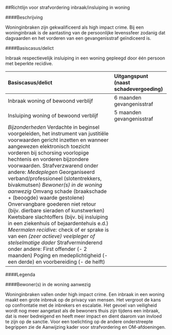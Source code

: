 <meta http-equiv='Content-Type' content='text/html; charset=utf-8' />

##Richtlijn voor strafvordering inbraak/insluiping in woning

####Beschrijving

Woninginbraken zijn gekwalificeerd als high impact crime. Bij een woninginbraak is de aantasting van de persoonlijke levenssfeer zodanig dat dagvaarden en het vorderen van een gevangenisstraf geïndiceerd is.    

####Basiscasus/delict

Inbraak respectievelijk insluiping in een woning gepleegd door één persoon met beperkte recidive.  

| Basiscasus/delict  | Uitgangspunt (naast schadevergoeding)  |
|:---|:---|
| Inbraak woning of bewoond verblijf  | 6 maanden gevangenisstraf  |
| Insluiping woning of bewoond verblijf  | 5 maanden gevangenisstraf  |
|  *Bijzonderheden*   Verdachte in beginsel voorgeleiden, het instrument van justitiële voorwaarden gericht inzetten en wanneer aangewezen elektronisch toezicht vorderen bij schorsing voorlopige hechtenis en vorderen bijzondere voorwaarden.  Strafverzwarend onder andere:   *Medeplegen*   Georganiseerd verband/professioneel (slotentrekkers, bivakmutsen)   *Bewoner(s) in de woning aanwezig*   Omvang schade (braakschade + (beoogde) waarde gestolene)  Onvervangbare goederen niet retour (bijv. dierbare sieraden of kunstwerken)  Kwetsbare slachtoffers (bijv. bij insluiping in een ziekenhuis of bejaardentehuis e.d.)   *Meermalen recidive:* check of er sprake is van een *(zeer actieve) veelpleger of stelselmatige dader*   Strafverminderend onder andere:  First offender (- 2 maanden)  Poging en medeplichtigheid (- een derde) en voorbereiding (- de helft)  |

####Legenda

####Bewoner(s) in de woning aanwezig

Woninginbraken vallen onder high impact crime. Een inbraak in een woning maakt een grote inbreuk op de privacy van mensen. Het vergroot de kans op confrontatie met de inbrekers en escalatie. Het gevoel van veiligheid wordt nog meer aangetast als de bewoners thuis zijn tijdens een inbraak, dat is meer bedreigend en heeft meer impact en dient daarom van invloed te zijn op de sanctie. Voor een toelichting op de andere onderstreepte begrippen zie de Aanwijzing kader voor strafvordering en OM-afdoeningen.      
